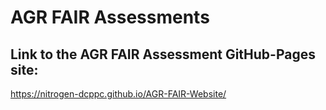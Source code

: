 # AGR FAIR Assessments

## Link to the AGR FAIR Assessment GitHub-Pages site: 

<a href="https://nitrogen-dcppc.github.io/AGR-FAIR-Website/">https://nitrogen-dcppc.github.io/AGR-FAIR-Website/</a>

